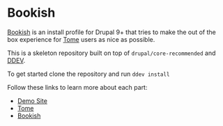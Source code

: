 # Bookish

[Bookish] is an install profile for Drupal 9+ that tries to make the out of the
box experience for [Tome] users as nice as possible.

This is a skeleton repository built on top of `drupal/core-recommended` and [DDEV].

To get started clone the repository and run `ddev install`

Follow these links to learn more about each part:

- [Demo Site]
- [Tome]
- [Bookish]

[Demo Site]: https://bookish-drupal.netlify.app/
[Tome]: https://tome.fyi/docs/
[Bookish]: https://github.com/drupal-tome/bookish
[DDEV]: https://ddev.readthedocs.io/en/stable/